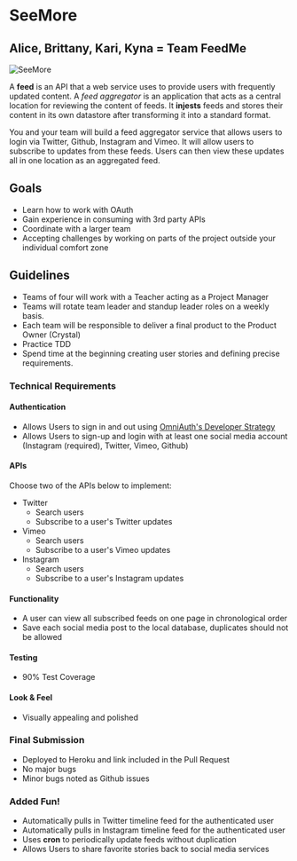 # SeeMore
## Alice, Brittany, Kari, Kyna = Team FeedMe

![SeeMore](http://www.theirishduck.info/wp-content/uploads/2013/06/plant.png)

A **feed** is an API that a web service uses to provide users with frequently updated content. A *feed aggregator*  is an application that acts as a central location for reviewing the content of feeds. It **injests** feeds and stores their content in its own datastore after transforming it into a standard format.

You and your team will build a feed aggregator service that allows users to login via Twitter, Github, Instagram and Vimeo. It will allow users to subscribe to updates from these feeds. Users can then view these updates all in one location as an aggregated feed.

## Goals
+ Learn how to work with OAuth
+ Gain experience in consuming with 3rd party APIs
+ Coordinate with a larger team
+ Accepting challenges by working on parts of the project outside your individual comfort zone

## Guidelines
+ Teams of four will work with a Teacher acting as a Project Manager
+ Teams will rotate team leader and standup leader roles on a weekly basis.
+ Each team will be responsible to deliver a final product to the Product Owner (Crystal)
+ Practice TDD
+ Spend time at the beginning creating user stories and defining precise requirements.

### Technical Requirements
#### Authentication
  - Allows Users to sign in and out using [OmniAuth's Developer Strategy](http://rubydoc.info/github/intridea/omniauth/master/OmniAuth/Strategies/Developer)
  - Allows Users to sign-up and login with at least one social media account (Instagram (required), Twitter, Vimeo, Github)

#### APIs
  Choose two of the APIs below to implement:
  - Twitter
    - Search users
    - Subscribe to a user's Twitter updates
  - Vimeo
    - Search users
    - Subscribe to a user's Vimeo updates
  - Instagram
    - Search users
    - Subscribe to a user's Instagram updates

#### Functionality
  - A user can view all subscribed feeds on one page in chronological order
  - Save each social media post to the local database, duplicates should not be allowed

#### Testing
  - 90% Test Coverage

#### Look & Feel
  - Visually appealing and polished

### Final Submission
- Deployed to Heroku and link included in the Pull Request
- No major bugs
- Minor bugs noted as Github issues

### Added Fun!
  - Automatically pulls in Twitter timeline feed for the authenticated user
  - Automatically pulls in Instagram timeline feed for the authenticated user
  - Uses **cron** to periodically update feeds without duplication
  - Allows Users to share favorite stories back to social media services
